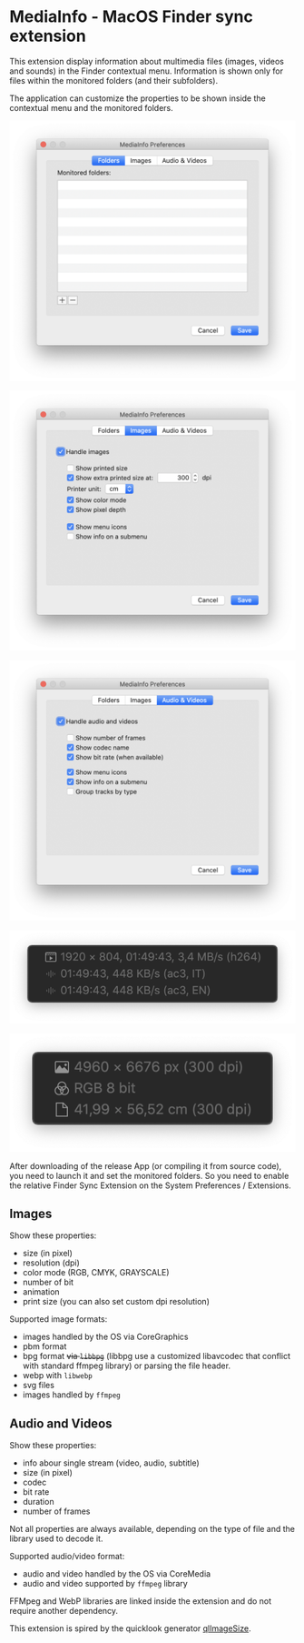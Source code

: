 #  MediaInfo - MacOS Finder sync extension

This extension display information about multimedia files (images, videos and sounds) in the Finder contextual menu.
Information is shown only for files within the monitored folders (and their subfolders).

The application can customize the properties to be shown inside the contextual menu and the monitored folders.

![Folder settings](settings_folder.png)

![Image settings](settings_image.png)

![Media settings](settings_media.png)

![Media settings](menu_image.png)

![Media settings](menu_video.png)

After downloading of the release App (or compiling it from source code), you need to launch it and set the monitored folders. So you need to enable the relative Finder Sync Extension on the System Preferences / Extensions.

## Images
Show these properties:
- size (in pixel)
- resolution (dpi)
- color mode (RGB, CMYK, GRAYSCALE)
- number of bit
- animation
- print size (you can also set custom dpi resolution)


Supported image formats:
- images handled by the OS via CoreGraphics
- pbm format
- bpg format ~~via `libbpg`~~ (libbpg use a customized libavcodec that conflict with standard ffmpeg library) or parsing the file header.
- webp with `libwebp`
- svg files
- images handled by `ffmpeg`

## Audio and Videos
Show these properties:
- info abour single stream (video, audio, subtitle)
- size (in pixel)
- codec
- bit rate
- duration
- number of frames

Not all properties are always available, depending on the type of file and the library used to decode it.


Supported audio/video format:
- audio and video handled by the OS via CoreMedia
- audio and video supported by `ffmpeg` library


FFMpeg and WebP libraries are linked inside the extension and do not require another dependency.


This extension is spired by the quicklook generator [qlImageSize](https://github.com/Nyx0uf/qlImageSize).
